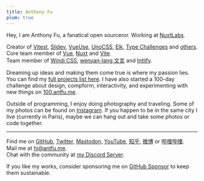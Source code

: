 ```yaml
---
title: Anthony Fu
plum: true
---
```


Hey, I am Anthony Fu, a fanatical open sourceror. Working at [NuxtLabs](https://nuxtlabs.com/).

Creator of [Vitest](https://github.com/vitest-dev/vitest), [Slidev](https://github.com/slidevjs/slidev), [VueUse](https://github.com/vueuse/vueuse), [UnoCSS](https://github.com/antfu/unocss), [Elk](https://github.com/elk-zone/elk), [Type Challenges](https://github.com/type-challenges/type-challenges) and [others](/projects).<br>
Core team member of [Vue](https://vuejs.org/), [Nuxt](http://nuxtjs.org/) and [Vite](http://vitejs.dev/).<br>
Team member of [Windi CSS](https://windicss.org/), [wenyan-lang 文言](https://wy-lang.org/) and [Intlify](https://github.com/intlify).

Dreaming up ideas and making them come true is where my passion lies. You can find my [full projects list here](/projects). I have also started a 100-day challenge about design, compform, interactivity, and experimenting with new things on [100.antfu.me](https://100.antfu.me/).

Outside of programming, I enjoy doing photography and traveling. Some of my photos can be found on [Instagram](https://www.instagram.com/antfu7). If you happen to be in the same city I live (currently in Paris), maybe we can hang out and take some photos or code together.

***

Find me on [GitHub](https://github.com/antfu), [Twitter](https://www.twitter.com/antfu7), [Mastodon](https://elk.zone/m.webtoo.ls/@antfu), [YouTube](https://www.youtube.com/anthonyfu7), [知乎](https://www.zhihu.com/people/antfu), [微博](https://weibo.com/u/7485197193) or [哔哩哔哩](https://space.bilibili.com/668380).<br>
Mail me at [hi@antfu.me](mailto:hi@antfu.me).<br>
Chat with the community at [my Discord Server](https://chat.antfu.me).

If you like my works, consider sponsoring me on [GitHub Sponsor](https://github.com/sponsors/antfu) to keep them sustainable.

